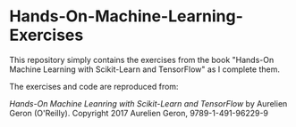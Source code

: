 # Hands-On-Machine-Learning-Exercises
This repository simply contains the exercises from the book "Hands-On Machine Learning with Scikit-Learn and TensorFlow" as I complete them.

The exercises and code are reproduced from:

*Hands-On Machine Leanring with Scikit-Learn and TensorFlow* by Aurelien Geron (O'Reilly). Copyright 2017 Aurelien Geron, 9789-1-491-96229-9

